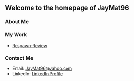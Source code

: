 ## Welcome to the homepage of JayMat96

### About Me



### My Work

* [Respawn-Review](https://github.com/JayMat96/Respawn-Review)


### Contact Me

* Email: JayMat96@yahoo.com
* LinkedIn: [LinkedIn Profile](https://www.linkedin.com/in/jalen-mojica-948753125/)

